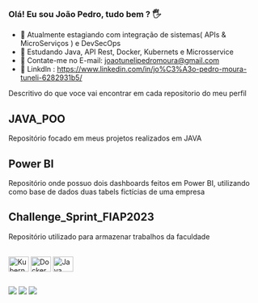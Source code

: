 ### Olá! Eu sou João Pedro, tudo bem ? 🖐️
- 🔭 Atualmente estagiando com integração de sistemas( APIs & MicroServiços ) e DevSecOps
- 🌱 Estudando Java, API Rest, Docker, Kubernets e Microsservice
- 📩 Contate-me no E-mail: joaotunelipedromoura@gmail.com
- 👔 Linkdln : <https://www.linkedin.com/in/jo%C3%A3o-pedro-moura-tuneli-6282931b5/>

Descritivo do que voce vai encontrar em cada repositorio do meu perfil

<div>
  <h2>JAVA_POO</h2>
  <p>Repositório focado em meus projetos realizados em JAVA</p>

  <h2>Power BI</h2>
  <p>Repositório onde possuo dois dashboards feitos em Power BI, utilizando como base de dados duas tabels fictícias de uma empresa</p>

  <h2>Challenge_Sprint_FIAP2023</h2>
  <p>Repositório utilizado para armazenar trabalhos da faculdade</p>
</div>

<div style="display: inline_block"><br>
  <img align="center" alt="Kubernets" height="30" width="40" src="https://cdn.jsdelivr.net/gh/devicons/devicon/icons/kubernetes/kubernetes-plain.svg">
  <img align="center" alt="Docker" height="30" width="40" src="https://cdn.jsdelivr.net/gh/devicons/devicon/icons/docker/docker-original.svg">
  <img align="center" alt="Java" height="30" width="40" src="https://user-images.githubusercontent.com/25181517/117201156-9a724800-adec-11eb-9a9d-3cd0f67da4bc.png">
</div>
  
  ##
 
<div> 
  <a href="https://discord.gg/wagxz" target="_blank"><img src="https://img.shields.io/badge/Discord-7289DA?style=for-the-badge&logo=discord&logoColor=white" target="_blank"></a> 
  <a href = "mailto:joaotunelipedromoura@gmail.com"><img src="https://img.shields.io/badge/-Gmail-%23333?style=for-the-badge&logo=gmail&logoColor=white" target="_blank"></a>
  <a href="https://www.linkedin.com/in/jo%C3%A3o-pedro-moura-tuneli-6282931b5/" target="_blank"><img src="https://img.shields.io/badge/-LinkedIn-%230077B5?style=for-the-badge&logo=linkedin&logoColor=white" target="_blank"></a> 
  
</div>
